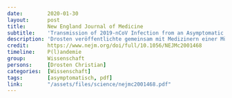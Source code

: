 ```yaml
---
date:        2020-01-30
layout:      post
title:       New England Journal of Medicine
subtitle:    'Transmission of 2019-nCoV Infection from an Asymptomatic Contact in Germany'
description: 'Drosten veröffentlichte gemeinsam mit Medizinern einer Münchner Klinik die Kurzstudie "Übertragung der 2019-nCoV-Infektion von einem asymptomatischen Kontakt in Deutschland". Wie sich später herausstellte war die Indexpatientin, eine Geschäftsreisende aus China, sehr wohl krank war und hatte sich mit profanem Paracetamol fit für den Arbeitstag gemacht.'
credit:      https://www.nejm.org/doi/full/10.1056/NEJMc2001468
timeline:    P(l)andemie
group:       Wissenschaft
persons:     [Drosten Christian]
categories:  [Wissenschaft]
tags:        [asymptomatisch, pdf]
link:        "/assets/files/science/nejmc2001468.pdf"
---
```

<object data="{{ page.link }}" style='height:calc(100vh - 400px); width: 100%' type='application/pdf'></object>
